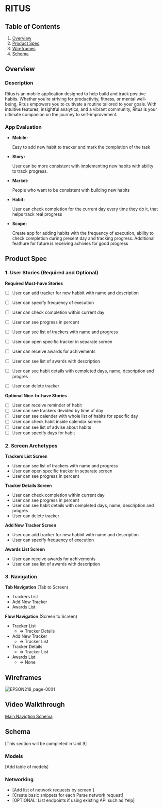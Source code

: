# RITUS

## Table of Contents

1. [Overview](#Overview)
2. [Product Spec](#Product-Spec)
3. [Wireframes](#Wireframes)
4. [Schema](#Schema)

## Overview

### Description

Ritus is an mobile application designed to help  build and track        positive habits. Whether you're striving for productivity, fitness, or mental well-being, Ritus empowers you to cultivate a routine tailored to your goals. With intuitive features, insightful analytics, and a vibrant community, Ritus is your ultimate companion on the journey to self-improvement. 

### App Evaluation

- **Mobile:**
    
    Easy to add new habit to tracker and mark the completion of the task
    
- **Story:**

    User can be more consistent with implementing new habits with ability to track progress.
    
- **Market:**

    People who want to be consistent with building new habits
    
- **Habit:**

    User can check completion for the current day every time they do it, that helps track real progress
    
- **Scope:**

    Create app for adding habits with the frequency of execution, ability to check completion during present day and tracking progress. Additional feathure for future is receiving achivies for good progress
    
## Product Spec

### 1. User Stories (Required and Optional)

**Required Must-have Stories**

- [ ] User can add tracker for new habbit with name and description
- [ ] User can specify frequency of execution
- [ ] User can check completion within current day
- [ ] User can see progress in percent
- [ ] User can see list of trackers with name and progress
- [ ] User can open specific tracker in separate screen
- [ ] User can receive awards for achivements
- [ ] User can see list of awards with description
- [ ] User can see habit details with cempleted days, name, description and progres
- [ ] User can delete tracker


**Optional Nice-to-have Stories**

- [ ] User can receive reminder of habit
- [ ] User can see trackers devided by time of day
- [ ] User can see calender with whole list of habits for specific day
- [ ] User can check habit inside calendar screen
- [ ] User can see list of advise about habits
- [ ] User can specify days for habit

### 2. Screen Archetypes

**Trackers List Screen**

* User can see list of trackers with name and progress 
* User can open specific tracker in separate screen
* User can see progress in percent

**Tracker Details Screen**

* User can check completion within current day
* User can see progress in percent
* User can see habit details with cempleted days, name, description and progres
* User can delete tracker

**Add New Tracker Screen**

* User can add tracker for new habbit with name and description
* User can specify frequency of execution

**Awards List Screen**

* User can receive awards for achivements
* User can see list of awards with description

### 3. Navigation

**Tab Navigation** (Tab to Screen)

* Trackers List
* Add New Tracker
* Awards List

**Flow Navigation** (Screen to Screen)

* Tracker List
    * => Tracker Details
* Add New Tracker
    * => Tracker List
* Tracker Details
    * => Tracker List
* Awards List
    * => None 

## Wireframes

![EPSON219_page-0001](https://github.com/MariiaMohylska/ritus/assets/55410334/bf59f332-f789-46fb-9e32-5348d47b9f37)


## Video Walkthrough

[Main Navigtion Schema](https://youtube.com/shorts/eRYMXD7fWJI)

## Schema 

[This section will be completed in Unit 9]

### Models

[Add table of models]

### Networking

- [Add list of network requests by screen ]
- [Create basic snippets for each Parse network request]
- [OPTIONAL: List endpoints if using existing API such as Yelp]
